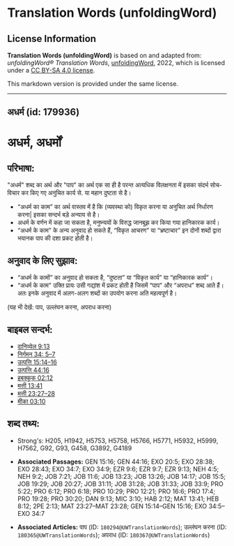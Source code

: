 # Translation Words (unfoldingWord)

## License Information

**Translation Words (unfoldingWord)** is based on and adapted from: _unfoldingWord® Translation Words_, [unfoldingWord](https://unfoldingword.org/utw), 2022, which is licensed under a [CC BY-SA 4.0 license](https://creativecommons.org/licenses/by-sa/4.0/legalcode.en).

This markdown version is provided under the same license.



--------------------------------

## अधर्म (id: 179936)

अधर्म, अधर्मों
==============

परिभाषा:
--------

"अधर्म" शब्द का अर्थ और "पाप" का अर्थ एक सा ही है परन्त अत्यधिक विलक्षनता में इसका संदर्भ सोच\-विचार कर किए गए अनुचित कार्य से. या महान दुष्टता से है।

* “अधर्म का काम” का अर्थ वास्तव में है कि (व्यवस्था को) विकृत करना या अनुचित अर्थ निर्धारण करना\| इसका सन्दर्भ बड़े अन्याय से है।
* अधर्म के वर्णन में कहा जा सकता है, मनुष्न्ययों के विरुद्ध जानबूझ कर किया गया हानिकारक कार्य।
* “अधर्म के काम” के अन्य अनुवाद हो सकते हैं, “विकृत आचरण” या “भ्रष्टाचार” इन दोनों शब्दों द्वारा भयानक पाप की दशा प्रकट होती है।

अनुवाद के लिए सुझाव:
--------------------

* “अधर्म के कामों” का अनुवाद हो सकता है, “दुष्टता” या “विकृत कार्य” या “हानिकारक कार्य”।
* “अधर्म के काम” उक्ति प्रायः उसी गद्यांश में प्रकट होती है जिसमें “पाप” और “अपराध” शब्द आते हैं। अतः इनके अनुवाद में अलग\-अलग शब्दों का उपयोग करना अति महत्वपूर्ण है।

(यह भी देखें: पाप, उल्लंघन करना, अपराध करना)

बाइबल सन्दर्भ:
--------------

* [दानिय्येल 9:13](https://ref.ly/Dan9:13)
* [निर्गमन 34: 5–7](https://ref.ly/Exod34:0)
* [उत्पत्ति 15:14–16](https://ref.ly/Gen15:14-Gen15:16)
* [उत्पत्ति 44:16](https://ref.ly/Gen44:16)
* [हबक्कूक 02:12](https://ref.ly/Hab2:12)
* [मत्ती 13:41](https://ref.ly/Matt13:41)
* [मत्ती 23:27–28](https://ref.ly/Matt23:27-Matt23:28)
* [मीका 03:10](https://ref.ly/Mic3:10)

शब्द तथ्य:
----------

* Strong's: H205, H1942, H5753, H5758, H5766, H5771, H5932, H5999, H7562, G92, G93, G458, G3892, G4189

* **Associated Passages:** GEN 15:16; GEN 44:16; EXO 20:5; EXO 28:38; EXO 28:43; EXO 34:7; EXO 34:9; EZR 9:6; EZR 9:7; EZR 9:13; NEH 4:5; NEH 9:2; JOB 7:21; JOB 11:6; JOB 13:23; JOB 13:26; JOB 14:17; JOB 15:5; JOB 19:29; JOB 20:27; JOB 31:11; JOB 31:28; JOB 31:33; JOB 33:9; PRO 5:22; PRO 6:12; PRO 6:18; PRO 10:29; PRO 12:21; PRO 16:6; PRO 17:4; PRO 19:28; PRO 30:20; DAN 9:13; MIC 3:10; HAB 2:12; MAT 13:41; HEB 8:12; 2PE 2:13; MAT 23:27–MAT 23:28; GEN 15:14–GEN 15:16; EXO 34:5–EXO 34:7
* **Associated Articles:** पाप (ID: `180294@UWTranslationWords`); उल्लंघन करना (ID: `180365@UWTranslationWords`); अपराध (ID: `180367@UWTranslationWords`)

